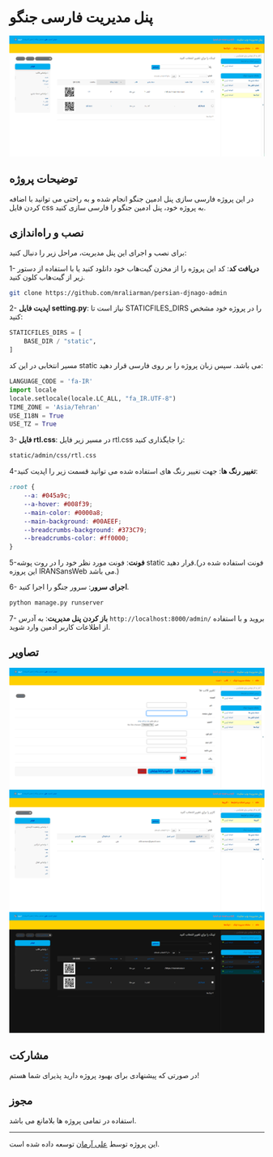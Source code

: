 # پنل مدیریت فارسی جنگو

![پنل مدیریت وب سایت](images/1.png)

## توضیحات پروژه
در این پروژه فارسی سازی پنل ادمین جنگو انجام شده و به راحتی می توانید با اضافه کردن فایل css به پروژه خود، پنل ادمین جنگو را فارسی سازی کنید.

## نصب و راه‌اندازی
برای نصب و اجرای این پنل مدیریت، مراحل زیر را دنبال کنید:

1- **دریافت کد**: کد این پروژه را از مخزن گیت‌هاب خود دانلود کنید یا با استفاده از دستور زیر از گیت‌هاب کلون کنید.

```bash
git clone https://github.com/mraliarman/persian-djnago-admin
```

2- **اپدیت فایل setting.py**: نیاز است تا STATICFILES_DIRS  را در پروژه خود مشخص کنید:

```python
STATICFILES_DIRS = [
    BASE_DIR / "static",
]
```
مسیر انتخابی در این کد static می باشد.
سپس زبان پروژه را بر روی فارسی قرار دهید:

```python
LANGUAGE_CODE = 'fa-IR'
import locale
locale.setlocale(locale.LC_ALL, "fa_IR.UTF-8")
TIME_ZONE = 'Asia/Tehran'
USE_I18N = True
USE_TZ = True
```
3- **فایل rtl.css**: در مسیر زیر فایل rtl.css را جایگذاری کنید:

```bash
static/admin/css/rtl.css
```

4-**تغییر رنگ ها**: جهت تغییر رنگ های استفاده شده می توانید قسمت زیر را اپدیت کنید:
```css
:root {
    --a: #045a9c;
    --a-hover: #008f39;
    --main-color: #0000a8;
    --main-background: #00AEEF;
    --breadcrumbs-background: #373C79;
    --breadcrumbs-color: #ff0000;
}
```
5-**فونت**: فونت مورد نظر خود را در روت پوشه static قرار دهید.(فونت استفاده شده در این پروزه IRANSansWeb می باشد.)

6- **اجرای سرور**: سرور جنگو را اجرا کنید.

```bash
python manage.py runserver
```

7- **باز کردن پنل مدیریت**: به آدرس `http://localhost:8000/admin/` بروید و با استفاده از اطلاعات کاربر ادمین وارد شوید.


## تصاویر

![صفحه 1](images/2.png)
![صفحه 2](images/3.png)
![دارک مود](images/4.png)

## مشارکت
در صورتی که پیشنهادی برای بهبود پروژه دارید پذیرای شما هستم!

## مجوز
استفاده در تمامی پروژه ها بلامانع می باشد.

---
این پروژه توسط [علی آرمان](https://github.com/mraliarman) توسعه داده شده است.
